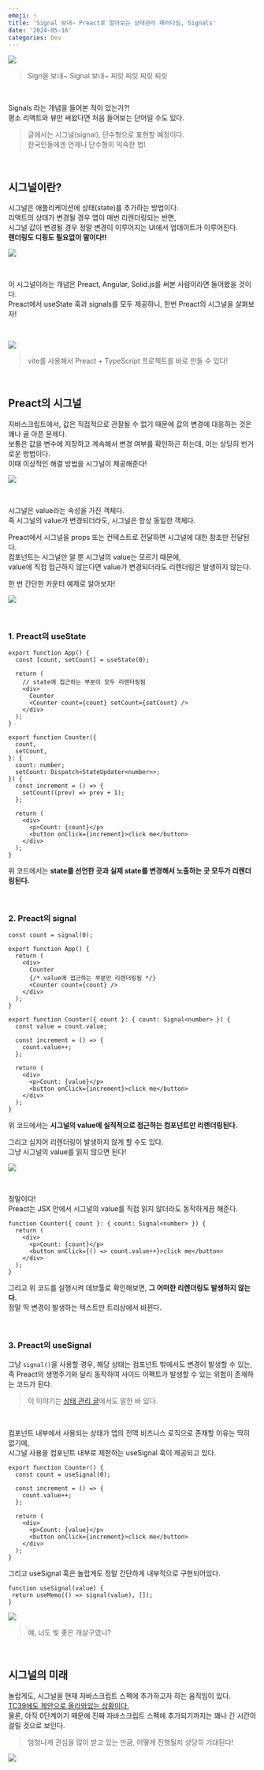 ```yaml
---
emoji: ⚡️
title: 'Signal 보내~ Preact로 알아보는 상태관리 패러다임, Signals'
date: '2024-05-16'
categories: Dev
---
```


![](0.jpeg)

> Sign을 보내~ Signal 보내~ 찌릿 찌릿 찌릿 찌릿

&nbsp;

Signals 라는 개념을 들어본 적이 있는가?!  
평소 리액트와 뷰만 써왔다면 처음 들어보는 단어일 수도 있다.

> 글에서는 시그널(signal), 단수형으로 표현할 예정이다.  
> 한국인들에겐 언제나 단수형이 익숙한 법!

&nbsp;

## 시그널이란?

시그널은 애플리케이션에 상태(state)를 추가하는 방법이다.  
리액트의 상태가 변경될 경우 앱이 매번 리렌더링되는 반면,   
시그널 값이 변경될 경우 정말 변경이 이루어지는 UI에서 업데이트가 이루어진다.  
**렌더링도 디핑도 필요없이 말이다!!**

![](1.gif)

&nbsp;

이 시그널이라는 개념은 Preact, Angular, Solid.js를 써본 사람이라면 들어봤을 것이다.  
Preact에서 useState 훅과 signals를 모두 제공하니, 한번 Preact의 시그널을 살펴보자!

&nbsp;

![](2.png)

> vite를 사용해서 Preact + TypeScript 프로젝트를 바로 만들 수 있다!

&nbsp;

## Preact의 시그널

자바스크립트에서, 값은 직접적으로 관찰될 수 없기 때문에 값의 변경에 대응하는 것은 꽤나 골 아픈 문제다.  
보통은 값을 변수에 저장하고 계속해서 변경 여부를 확인하곤 하는데, 이는 상당히 번거로운 방법이다.  
이때 이상적인 해결 방법을 시그널이 제공해준다!

![](3.png)

&nbsp;

시그널은 value라는 속성을 가진 객체다.  
즉 시그널의 value가 변경되더라도, 시그널은 항상 동일한 객체다.

Preact에서 시그널을 props 또는 컨텍스트로 전달하면 시그널에 대한 참조만 전달된다.  
컴포넌트는 시그널만 알 뿐 시그널의 value는 모르기 때문에,  
value에 직접 접근하지 않는다면 value가 변경되더라도 리렌더링은 발생하지 않는다.

한 번 간단한 카운터 예제로 알아보자!

![](4.jpg)

&nbsp;

### 1. Preact의 useState

```tsx
export function App() {
  const [count, setCount] = useState(0);

  return (
    // state에 접근하는 부분이 모두 리렌더링됨
    <div>
      Counter
      <Counter count={count} setCount={setCount} />
    </div>
  );
}
```
```tsx
export function Counter({
  count,
  setCount,
}: {
  count: number;
  setCount: Dispatch<StateUpdater<number>>;
}) {
  const increment = () => {
    setCount((prev) => prev + 1);
  };

  return (
    <div>
      <p>Count: {count}</p>
      <button onClick={increment}>click me</button>
    </div>
  );
}
```

위 코드에서는 **state를 선언한 곳과 실제 state를 변경해서 노출하는 곳 모두가 리렌더링된다.**

&nbsp;

### 2. Preact의 signal

```tsx
const count = signal(0);

export function App() {
  return (
    <div>
      Counter
      {/* value에 접근하는 부분만 리렌더링됨 */}
      <Counter count={count} />
    </div>
  );
}
```
```tsx
export function Counter({ count }: { count: Signal<number> }) {
  const value = count.value;

  const increment = () => {
    count.value++;
  };

  return (
    <div>
      <p>Count: {value}</p>
      <button onClick={increment}>click me</button>
    </div>
  );
}
```

위 코드에서는 **시그널의 value에 실직적으로 접근하는 컴포넌트만 리렌더링된다.**

그리고 심지어 리렌더링이 발생하지 않게 할 수도 있다.  
그냥 시그널의 value를 읽지 않으면 된다!

![](5.jpeg)

&nbsp;

정말이다!  
Preact는 JSX 안에서 시그널의 value를 직접 읽지 않더라도 동작하게끔 해준다.

```tsx
function Counter({ count }: { count: Signal<number> }) {
  return (
    <div>
      <p>Count: {count}</p>
      <button onClick={() => count.value++}>click me</button>
    </div>
  );
}
```

그리고 위 코드를 실행시켜 데브툴로 확인해보면, **그 어떠한 리렌더링도 발생하지 않는다.**  
정말 딱 변경이 발생하는 텍스트만 트리상에서 바뀐다.

&nbsp;

### 3. Preact의 useSignal

그냥 `signal()`을 사용할 경우, 해당 상태는 컴포넌트 밖에서도 변경이 발생할 수 있는,  
즉 Preact의 생명주기와 달리 동작하여 사이드 이펙트가 발생할 수 있는 위험이 존재하는 코드가 된다.

> 이 이야기는 [상태 관리 글](https://www.jeong-min.com/58-react-state-management/)에서도 말한 바 있다.

&nbsp;

컴포넌트 내부에서 사용되는 상태가 앱의 전역 비즈니스 로직으로 존재할 이유는 딱히 없기에,  
시그널 사용을 컴포넌트 내부로 제한하는 useSignal 훅이 제공되고 있다.

```tsx
export function Counter() {
  const count = useSignal(0);

  const increment = () => {
    count.value++;
  };

  return (
    <div>
      <p>Count: {value}</p>
      <button onClick={increment}>click me</button>
    </div>
  );
}
```

그리고 useSignal 훅은 놀랍게도 정말 간단하게 내부적으로 구현되어있다.

```tsx
function useSignal(value) {
 return useMemo(() => signal(value), []);
}
```

![](6.jpeg)
> 얘, 너도 빛 좋은 개살구였니?

&nbsp;

## 시그널의 미래

놀랍게도, 시그널을 현재 자바스크립트 스펙에 추가하고자 하는 움직임이 있다.  
[TC39에도 제안으로 올라와있는 상황이다.](https://github.com/tc39/proposal-signals)  
물론, 아직 0단계이기 때문에 진짜 자바스크립트 스펙에 추가되기까지는 꽤나 긴 시간이 걸릴 것으로 보인다.
> 엄청나게 관심을 많이 받고 있는 만큼, 어떻게 진행될지 상당히 기대된다!

![](7.gif)

```toc
```